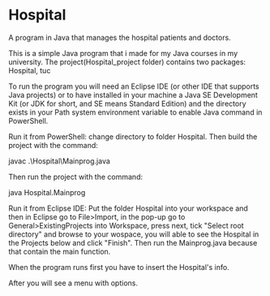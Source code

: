 # Hospital
A program in Java that manages the hospital patients and doctors.

This is a simple Java program that i made for my Java courses in my university. The project(Hospital_project folder) contains two packages:
Hospital,
tuc

To run the program you will need an Eclipse IDE (or other IDE that supports Java projects) 
or to have installed in your machine a Java SE Development Kit (or JDK for short, and SE means Standard Edition)
and the directory exists in your Path system environment variable to enable Java command in PowerShell.

Run it from PowerShell:
change directory to folder Hospital. Then build the project with the command:

javac .\Hospital\Mainprog.java

Then run the project with the command:

java Hospital.Mainprog


Run it from Eclipse IDE:
Put the folder Hospital into your workspace and then in Eclipse go to File>Import, in the pop-up
go to General>ExistingProjects into Workspace, press next, tick "Select root directory" and browse 
to your wospace, you will able to see the Hospital in the Projects below and click "Finish".
Then run the Mainprog.java because that contain the main function.

When the program runs first you have to insert the Hospital's info.

After you will see a menu with options.
